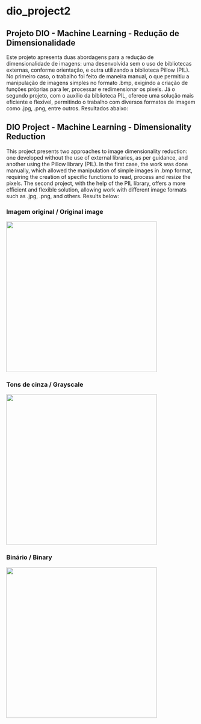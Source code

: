 # dio_project2
## Projeto DIO - Machine Learning - Redução de Dimensionalidade

Este projeto apresenta duas abordagens para a redução de dimensionalidade de imagens: uma desenvolvida sem o uso de bibliotecas externas, conforme orientação, e outra utilizando a biblioteca Pillow (PIL). No primeiro caso, o trabalho foi feito de maneira manual, o que permitiu a manipulação de imagens simples no formato .bmp, exigindo a criação de funções próprias para ler, processar e redimensionar os pixels. Já o segundo projeto, com o auxílio da biblioteca PIL, oferece uma solução mais eficiente e flexível, permitindo o trabalho com diversos formatos de imagem como .jpg, .png, entre outros. Resultados abaixo:

## DIO Project - Machine Learning - Dimensionality Reduction

This project presents two approaches to image dimensionality reduction: one developed without the use of external libraries, as per guidance, and another using the Pillow library (PIL). In the first case, the work was done manually, which allowed the manipulation of simple images in .bmp format, requiring the creation of specific functions to read, process and resize the pixels. The second project, with the help of the PIL library, offers a more efficient and flexible solution, allowing work with different image formats such as .jpg, .png, and others. Results below:


### Imagem original / Original image
<img src="https://drive.google.com/uc?id=1nC5QMD5tw2KSpLMaCUkq-0MPgVOjo6wp" width="400" height="400">

### Tons de cinza / Grayscale
<img src="https://drive.google.com/uc?id=1XSUzmBahGEfY_dYSVdXz8-tLNhFxsQHK" width="400" height="400">

### Binário / Binary
<img src="https://drive.google.com/uc?id=1Tv6UxSqa_Scc2MBlZM_vcH1QkcXDL2kq" width="400" height="400">

